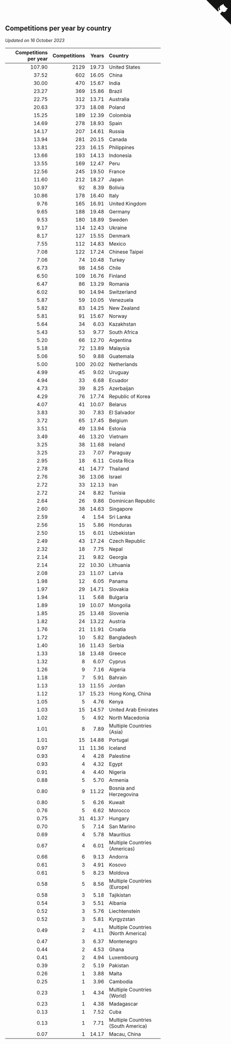 ## Competitions per year by country

*Updated on 16 October 2023*

| Competitions per year | Competitions | Years | Country |
| ---: | ---: | ---: | :--- |
| 107.90 | 2129 | 19.73 | United States |
| 37.52 | 602 | 16.05 | China |
| 30.00 | 470 | 15.67 | India |
| 23.27 | 369 | 15.86 | Brazil |
| 22.75 | 312 | 13.71 | Australia |
| 20.63 | 373 | 18.08 | Poland |
| 15.25 | 189 | 12.39 | Colombia |
| 14.69 | 278 | 18.93 | Spain |
| 14.17 | 207 | 14.61 | Russia |
| 13.94 | 281 | 20.15 | Canada |
| 13.81 | 223 | 16.15 | Philippines |
| 13.66 | 193 | 14.13 | Indonesia |
| 13.55 | 169 | 12.47 | Peru |
| 12.56 | 245 | 19.50 | France |
| 11.60 | 212 | 18.27 | Japan |
| 10.97 | 92 | 8.39 | Bolivia |
| 10.86 | 178 | 16.40 | Italy |
| 9.76 | 165 | 16.91 | United Kingdom |
| 9.65 | 188 | 19.48 | Germany |
| 9.53 | 180 | 18.89 | Sweden |
| 9.17 | 114 | 12.43 | Ukraine |
| 8.17 | 127 | 15.55 | Denmark |
| 7.55 | 112 | 14.83 | Mexico |
| 7.08 | 122 | 17.24 | Chinese Taipei |
| 7.06 | 74 | 10.48 | Turkey |
| 6.73 | 98 | 14.56 | Chile |
| 6.50 | 109 | 16.76 | Finland |
| 6.47 | 86 | 13.29 | Romania |
| 6.02 | 90 | 14.94 | Switzerland |
| 5.87 | 59 | 10.05 | Venezuela |
| 5.82 | 83 | 14.25 | New Zealand |
| 5.81 | 91 | 15.67 | Norway |
| 5.64 | 34 | 6.03 | Kazakhstan |
| 5.43 | 53 | 9.77 | South Africa |
| 5.20 | 66 | 12.70 | Argentina |
| 5.18 | 72 | 13.89 | Malaysia |
| 5.06 | 50 | 9.88 | Guatemala |
| 5.00 | 100 | 20.02 | Netherlands |
| 4.99 | 45 | 9.02 | Uruguay |
| 4.94 | 33 | 6.68 | Ecuador |
| 4.73 | 39 | 8.25 | Azerbaijan |
| 4.29 | 76 | 17.74 | Republic of Korea |
| 4.07 | 41 | 10.07 | Belarus |
| 3.83 | 30 | 7.83 | El Salvador |
| 3.72 | 65 | 17.45 | Belgium |
| 3.51 | 49 | 13.94 | Estonia |
| 3.49 | 46 | 13.20 | Vietnam |
| 3.25 | 38 | 11.68 | Ireland |
| 3.25 | 23 | 7.07 | Paraguay |
| 2.95 | 18 | 6.11 | Costa Rica |
| 2.78 | 41 | 14.77 | Thailand |
| 2.76 | 36 | 13.06 | Israel |
| 2.72 | 33 | 12.13 | Iran |
| 2.72 | 24 | 8.82 | Tunisia |
| 2.64 | 26 | 9.86 | Dominican Republic |
| 2.60 | 38 | 14.63 | Singapore |
| 2.59 | 4 | 1.54 | Sri Lanka |
| 2.56 | 15 | 5.86 | Honduras |
| 2.50 | 15 | 6.01 | Uzbekistan |
| 2.49 | 43 | 17.24 | Czech Republic |
| 2.32 | 18 | 7.75 | Nepal |
| 2.14 | 21 | 9.82 | Georgia |
| 2.14 | 22 | 10.30 | Lithuania |
| 2.08 | 23 | 11.07 | Latvia |
| 1.98 | 12 | 6.05 | Panama |
| 1.97 | 29 | 14.71 | Slovakia |
| 1.94 | 11 | 5.68 | Bulgaria |
| 1.89 | 19 | 10.07 | Mongolia |
| 1.85 | 25 | 13.48 | Slovenia |
| 1.82 | 24 | 13.22 | Austria |
| 1.76 | 21 | 11.91 | Croatia |
| 1.72 | 10 | 5.82 | Bangladesh |
| 1.40 | 16 | 11.43 | Serbia |
| 1.33 | 18 | 13.48 | Greece |
| 1.32 | 8 | 6.07 | Cyprus |
| 1.26 | 9 | 7.16 | Algeria |
| 1.18 | 7 | 5.91 | Bahrain |
| 1.13 | 13 | 11.55 | Jordan |
| 1.12 | 17 | 15.23 | Hong Kong, China |
| 1.05 | 5 | 4.76 | Kenya |
| 1.03 | 15 | 14.57 | United Arab Emirates |
| 1.02 | 5 | 4.92 | North Macedonia |
| 1.01 | 8 | 7.89 | Multiple Countries (Asia) |
| 1.01 | 15 | 14.88 | Portugal |
| 0.97 | 11 | 11.36 | Iceland |
| 0.93 | 4 | 4.28 | Palestine |
| 0.93 | 4 | 4.32 | Egypt |
| 0.91 | 4 | 4.40 | Nigeria |
| 0.88 | 5 | 5.70 | Armenia |
| 0.80 | 9 | 11.22 | Bosnia and Herzegovina |
| 0.80 | 5 | 6.26 | Kuwait |
| 0.76 | 5 | 6.62 | Morocco |
| 0.75 | 31 | 41.37 | Hungary |
| 0.70 | 5 | 7.14 | San Marino |
| 0.69 | 4 | 5.78 | Mauritius |
| 0.67 | 4 | 6.01 | Multiple Countries (Americas) |
| 0.66 | 6 | 9.13 | Andorra |
| 0.61 | 3 | 4.91 | Kosovo |
| 0.61 | 5 | 8.23 | Moldova |
| 0.58 | 5 | 8.56 | Multiple Countries (Europe) |
| 0.58 | 3 | 5.18 | Tajikistan |
| 0.54 | 3 | 5.51 | Albania |
| 0.52 | 3 | 5.76 | Liechtenstein |
| 0.52 | 3 | 5.81 | Kyrgyzstan |
| 0.49 | 2 | 4.11 | Multiple Countries (North America) |
| 0.47 | 3 | 6.37 | Montenegro |
| 0.44 | 2 | 4.53 | Ghana |
| 0.41 | 2 | 4.94 | Luxembourg |
| 0.39 | 2 | 5.19 | Pakistan |
| 0.26 | 1 | 3.88 | Malta |
| 0.25 | 1 | 3.96 | Cambodia |
| 0.23 | 1 | 4.34 | Multiple Countries (World) |
| 0.23 | 1 | 4.38 | Madagascar |
| 0.13 | 1 | 7.52 | Cuba |
| 0.13 | 1 | 7.71 | Multiple Countries (South America) |
| 0.07 | 1 | 14.17 | Macau, China |


<a href="https://github.com/jonatanklosko/wca_statistics" class="github-corner" aria-label="View source on Github"><svg width="80" height="80" viewBox="0 0 250 250" style="fill:#151513; color:#fff; position: absolute; top: 0; border: 0; right: 0;" aria-hidden="true"><path d="M0,0 L115,115 L130,115 L142,142 L250,250 L250,0 Z"></path><path d="M128.3,109.0 C113.8,99.7 119.0,89.6 119.0,89.6 C122.0,82.7 120.5,78.6 120.5,78.6 C119.2,72.0 123.4,76.3 123.4,76.3 C127.3,80.9 125.5,87.3 125.5,87.3 C122.9,97.6 130.6,101.9 134.4,103.2" fill="currentColor" style="transform-origin: 130px 106px;" class="octo-arm"></path><path d="M115.0,115.0 C114.9,115.1 118.7,116.5 119.8,115.4 L133.7,101.6 C136.9,99.2 139.9,98.4 142.2,98.6 C133.8,88.0 127.5,74.4 143.8,58.0 C148.5,53.4 154.0,51.2 159.7,51.0 C160.3,49.4 163.2,43.6 171.4,40.1 C171.4,40.1 176.1,42.5 178.8,56.2 C183.1,58.6 187.2,61.8 190.9,65.4 C194.5,69.0 197.7,73.2 200.1,77.6 C213.8,80.2 216.3,84.9 216.3,84.9 C212.7,93.1 206.9,96.0 205.4,96.6 C205.1,102.4 203.0,107.8 198.3,112.5 C181.9,128.9 168.3,122.5 157.7,114.1 C157.9,116.9 156.7,120.9 152.7,124.9 L141.0,136.5 C139.8,137.7 141.6,141.9 141.8,141.8 Z" fill="currentColor" class="octo-body"></path></svg></a><style>.github-corner:hover .octo-arm{animation:octocat-wave 560ms ease-in-out}@keyframes octocat-wave{0%,100%{transform:rotate(0)}20%,60%{transform:rotate(-25deg)}40%,80%{transform:rotate(10deg)}}@media (max-width:500px){.github-corner:hover .octo-arm{animation:none}.github-corner .octo-arm{animation:octocat-wave 560ms ease-in-out}}</style>
